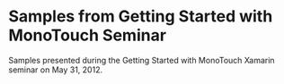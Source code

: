 Samples from Getting Started with MonoTouch Seminar
===================================================

Samples presented during the Getting Started with MonoTouch Xamarin seminar on May 31, 2012.